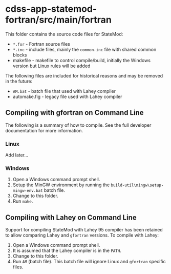 # cdss-app-statemod-fortran/src/main/fortran #

This folder contains the source code files for StateMod:

* `*.for` - Fortran source files
* `*.inc` - include files, mainly the `common.inc` file with shared common blocks
* makefile - makefile to control compile/build, initially the Windows version but Linux rules will be added

The following files are included for historical reasons and may be removed in the future:

* `AM.bat` - batch file that used with Lahey compiler
* automake.fig - legacy file used with Lahey compiler

## Compiling with gfortran on Command Line ##

The following is a summary of how to compile.
See the full developer documentation for more information.

### Linux ###

Add later...

### Windows ###

1. Open a Windows command prompt shell.
2. Setup the MinGW environment by running the `build-util\mingw\setup-mingw-env.bat` batch file.
3. Change to this folder.
4. Run `make`.

## Compiling with Lahey on Command Line ##

Support for compiling StateMod with Lahey 95 compiler has been retained
to allow comparing Lahey and `gfortran` versions.
To compile with Lahey:

1. Open a Windows command prompt shell.
1. It is assumed that the Lahey compiler is in the `PATH`.
2. Change to this folder.
3. Run `AM` (batch file).
This batch file will ignore Linux and `gfortran` specific files.
